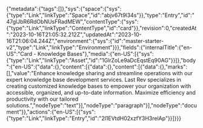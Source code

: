 {"metadata":{"tags":[]},"sys":{"space":{"sys":{"type":"Link","linkType":"Space","id":"abjv67t9l34s"}},"type":"Entry","id":"47glJbR6RdObNUsFRadMEW","contentType":{"sys":{"type":"Link","linkType":"ContentType","id":"card"}},"revision":0,"createdAt":"2023-10-16T21:05:32.212Z","updatedAt":"2023-10-16T21:06:04.244Z","environment":{"sys":{"id":"master-starter-v2","type":"Link","linkType":"Environment"}}},"fields":{"internalTitle":{"en-US":"Card - Knowledge Bases"},"media":{"en-US":[{"sys":{"type":"Link","linkType":"Asset","id":"1GlrZoLe9aDcEqstEq90AG"}}]},"body":{"en-US":{"data":{},"content":[{"data":{},"content":[{"data":{},"marks":[],"value":"Enhance knowledge sharing and streamline operations with our expert knowledge base development services. Last Rev specializes in creating customized knowledge bases to empower your organization with accessible, organized, and up-to-date information. Maximize efficiency and productivity with our tailored solutions.","nodeType":"text"}],"nodeType":"paragraph"}],"nodeType":"document"}},"actions":{"en-US":[{"sys":{"type":"Link","linkType":"Entry","id":"2l1EVtdH02xzfY3H3relAp"}}]}}}